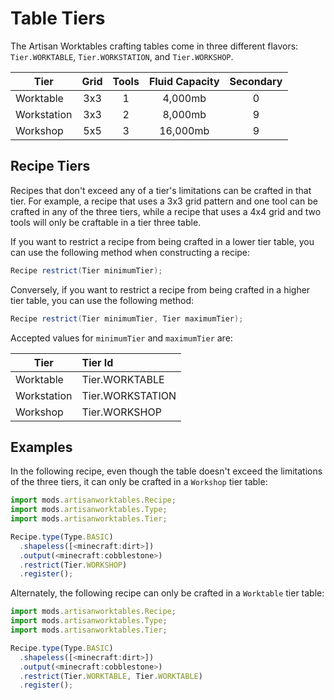 # Table Tiers

The Artisan Worktables crafting tables come in three different flavors: `Tier.WORKTABLE`, `Tier.WORKSTATION`, and `Tier.WORKSHOP`.

| Tier        | Grid | Tools | Fluid Capacity | Secondary |
|-------------|:----:|:-----:|:--------------:|:---------:|
| Worktable   | 3x3  | 1     | 4,000mb        | 0         |
| Workstation | 3x3  | 2     | 8,000mb        | 9         |
| Workshop    | 5x5  | 3     | 16,000mb       | 9         |

## Recipe Tiers

Recipes that don't exceed any of a tier's limitations can be crafted in that tier. For example, a recipe that uses a 3x3 grid pattern and one tool can be crafted in any of the three tiers, while a recipe that uses a 4x4 grid and two tools will only be craftable in a tier three table.

If you want to restrict a recipe from being crafted in a lower tier table, you can use the following method when constructing a recipe:

```java
Recipe restrict(Tier minimumTier);
```

Conversely, if you want to restrict a recipe from being crafted in a higher tier table, you can use the following method:

```java
Recipe restrict(Tier minimumTier, Tier maximumTier);
```

Accepted values for `minimumTier` and `maximumTier` are:

| Tier        | Tier Id |
|-------------|:-------|
| Worktable   | Tier.WORKTABLE       |
| Workstation | Tier.WORKSTATION     |
| Workshop    | Tier.WORKSHOP        |

## Examples

In the following recipe, even though the table doesn't exceed the limitations of the three tiers, it can only be crafted in a `Workshop` tier table:

```js
import mods.artisanworktables.Recipe;
import mods.artisanworktables.Type;
import mods.artisanworktables.Tier;

Recipe.type(Type.BASIC)
  .shapeless([<minecraft:dirt>])
  .output(<minecraft:cobblestone>)
  .restrict(Tier.WORKSHOP)
  .register();
```

Alternately, the following recipe can only be crafted in a `Worktable` tier table:

```js
import mods.artisanworktables.Recipe;
import mods.artisanworktables.Type;
import mods.artisanworktables.Tier;

Recipe.type(Type.BASIC)
  .shapeless([<minecraft:dirt>])
  .output(<minecraft:cobblestone>)
  .restrict(Tier.WORKTABLE, Tier.WORKTABLE)
  .register();
```
